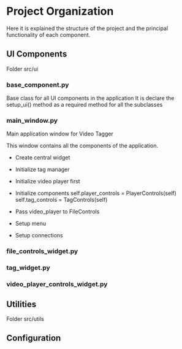 # Project Organization

Here it is explained the structure of the project and the principal functionality of each component.


## UI Components

Folder src/ui

### base_component.py

Base class for all UI components in the application
It is declare the setup_ui() method as a required method for all the subclasses

### main_window.py
Main application window for Video Tagger

This window contains all the components of the application.

 * Create central widget
 * Initialize tag manager
 * Initialize video player first
 * Initialize components
        self.player_controls = PlayerControls(self)
        self.tag_controls = TagControls(self)
        
 * Pass video_player to FileControls
 * Setup menu
 * Setup connections


### file_controls_widget.py

### tag_widget.py

### video_player_controls_widget.py

## Utilities

Folder src/utils

## Configuration


